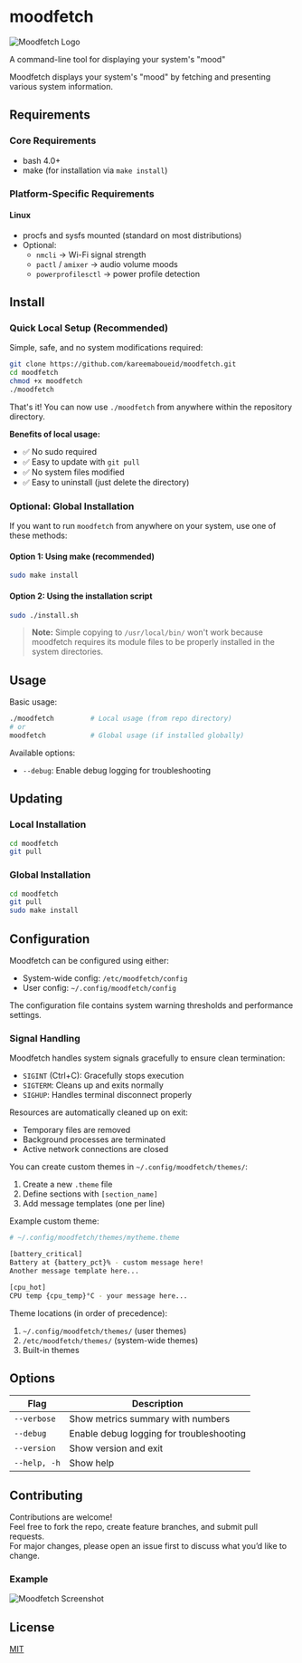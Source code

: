 # moodfetch

![Moodfetch Logo](https://raw.githubusercontent.com/kareemaboueid/moodfetch/refs/heads/main/logo/moodfetch.png)

A command-line tool for displaying your system's "mood"

Moodfetch displays your system's "mood" by fetching and presenting various system information.

## Requirements

### Core Requirements

- bash 4.0+
- make (for installation via `make install`)

### Platform-Specific Requirements

#### Linux

- procfs and sysfs mounted (standard on most distributions)
- Optional:
  - `nmcli` → Wi-Fi signal strength
  - `pactl` / `amixer` → audio volume moods
  - `powerprofilesctl` → power profile detection

## Install

### Quick Local Setup (Recommended)

Simple, safe, and no system modifications required:

```bash
git clone https://github.com/kareemaboueid/moodfetch.git
cd moodfetch
chmod +x moodfetch
./moodfetch
```

That's it! You can now use `./moodfetch` from anywhere within the repository directory.

**Benefits of local usage:**

- ✅ No sudo required
- ✅ Easy to update with `git pull`
- ✅ No system files modified
- ✅ Easy to uninstall (just delete the directory)

### Optional: Global Installation

If you want to run `moodfetch` from anywhere on your system, use one of these methods:

#### Option 1: Using make (recommended)

```bash
sudo make install
```

#### Option 2: Using the installation script

```bash
sudo ./install.sh
```

> **Note:** Simple copying to `/usr/local/bin/` won't work because moodfetch requires its module files to be properly installed in the system directories.

## Usage

Basic usage:

```bash
./moodfetch         # Local usage (from repo directory)
# or
moodfetch           # Global usage (if installed globally)
```

Available options:

- `--debug`: Enable debug logging for troubleshooting

## Updating

### Local Installation

```bash
cd moodfetch
git pull
```

### Global Installation

```bash
cd moodfetch
git pull
sudo make install
```

## Configuration

Moodfetch can be configured using either:

- System-wide config: `/etc/moodfetch/config`
- User config: `~/.config/moodfetch/config`

The configuration file contains system warning thresholds and performance settings.

### Signal Handling

Moodfetch handles system signals gracefully to ensure clean termination:

- `SIGINT` (Ctrl+C): Gracefully stops execution
- `SIGTERM`: Cleans up and exits normally
- `SIGHUP`: Handles terminal disconnect properly

Resources are automatically cleaned up on exit:

- Temporary files are removed
- Background processes are terminated
- Active network connections are closed

You can create custom themes in `~/.config/moodfetch/themes/`:

1. Create a new `.theme` file
2. Define sections with `[section_name]`
3. Add message templates (one per line)

Example custom theme:

```bash
# ~/.config/moodfetch/themes/mytheme.theme

[battery_critical]
Battery at {battery_pct}% - custom message here!
Another message template here...

[cpu_hot]
CPU temp {cpu_temp}°C - your message here...
```

Theme locations (in order of precedence):

1. `~/.config/moodfetch/themes/` (user themes)
2. `/etc/moodfetch/themes/` (system-wide themes)
3. Built-in themes

## Options

| Flag             | Description                                  |
|------------------|----------------------------------------------|
| `--verbose`      | Show metrics summary with numbers            |
| `--debug`        | Enable debug logging for troubleshooting     |
| `--version`      | Show version and exit                        |
| `--help, -h`     | Show help                                    |

## Contributing

Contributions are welcome!  
Feel free to fork the repo, create feature branches, and submit pull requests.  
For major changes, please open an issue first to discuss what you’d like to change.

### Example

![Moodfetch Screenshot](https://raw.githubusercontent.com/kareemaboueid/moodfetch/refs/heads/main/moodfetch-screenshot1.png)

## License

[MIT](./LICENSE)
